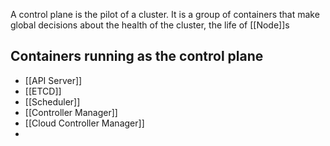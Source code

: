 A control plane is the pilot of a cluster. It is a group of containers that make global decisions about the health of the cluster, the life of [[Node]]s  


## Containers running as the control plane
- [[API Server]]
- [[ETCD]]
- [[Scheduler]]
- [[Controller Manager]]
- [[Cloud Controller Manager]]
-